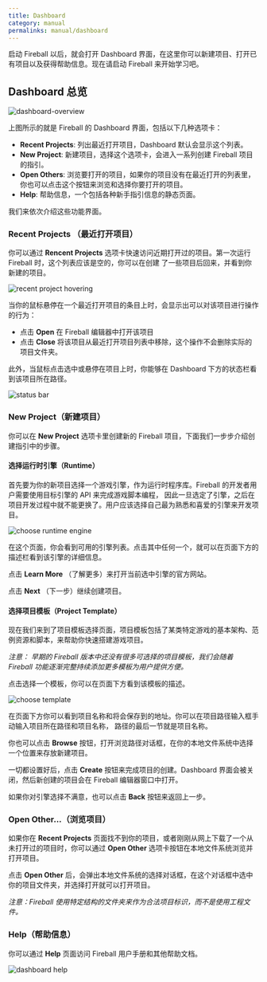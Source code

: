 ```yaml
---
title: Dashboard
category: manual
permalinks: manual/dashboard
---
```


启动 Fireball 以后，就会打开 Dashboard 界面，在这里你可以新建项目、打开已有项目以及获得帮助信息。现在请启动 Fireball 来开始学习吧。

## Dashboard 总览

![dashboard-overview](https://cloud.githubusercontent.com/assets/344547/8473028/d0fc7a50-20d8-11e5-8737-dd2fca288d9f.png)

上图所示的就是 Fireball 的 Dashboard 界面，包括以下几种选项卡：

- **Recent Projects**: 列出最近打开项目，Dashboard 默认会显示这个列表。
- **New Project**: 新建项目，选择这个选项卡，会进入一系列创建 Fireball 项目的指引。
- **Open Others**: 浏览要打开的项目，如果你的项目没有在最近打开的列表里，你也可以点击这个按钮来浏览和选择你要打开的项目。
- **Help**: 帮助信息，一个包括各种新手指引信息的静态页面。

我们来依次介绍这些功能界面。

### Recent Projects （最近打开项目）

你可以通过 **Rencent Projects** 选项卡快速访问近期打开过的项目。第一次运行 Fireball 时，这个列表应该是空的，你可以在创建
了一些项目后回来，并看到你新建的项目。

![recent project hovering](https://cloud.githubusercontent.com/assets/344547/8473491/97fc0438-20dc-11e5-9b07-18f6963d5945.png)

当你的鼠标悬停在一个最近打开项目的条目上时，会显示出可以对该项目进行操作的行为：

- 点击 **Open** 在 Fireball 编辑器中打开该项目
- 点击 **Close** 将该项目从最近打开项目列表中移除，这个操作不会删除实际的项目文件夹。

此外，当鼠标点击选中或悬停在项目上时，你能够在 Dashboard 下方的状态栏看到该项目所在路径。

![status bar](https://cloud.githubusercontent.com/assets/344547/8473565/3892ba7c-20dd-11e5-954e-5bd7aac44575.png)

### New Project（新建项目）

你可以在 **New Project** 选项卡里创建新的 Fireball 项目，下面我们一步步介绍创建指引中的步骤。

#### 选择运行时引擎（Runtime）

首先要为你的新项目选择一个游戏引擎，作为运行时程序库。Fireball 的开发者用户需要使用目标引擎的 API 来完成游戏脚本编程，
因此一旦选定了引擎，之后在项目开发过程中就不能更换了。用户应该选择自己最为熟悉和喜爱的引擎来开发项目。

![choose runtime engine](https://cloud.githubusercontent.com/assets/344547/8473934/9ba21e6c-20df-11e5-8057-09cbfb38aebc.png)

在这个页面，你会看到可用的引擎列表。点击其中任何一个，就可以在页面下方的描述栏看到该引擎的详细信息。

点击 **Learn More** （了解更多）来打开当前选中引擎的官方网站。

点击 **Next** （下一步）继续创建项目。

#### 选择项目模板（Project Template）

现在我们来到了项目模板选择页面，项目模板包括了某类特定游戏的基本架构、范例资源和脚本，来帮助你快速搭建游戏项目。

*注意： 早期的 Fireball 版本中还没有很多可选择的项目模板，我们会随着 Fireball 功能逐渐完整持续添加更多模板为用户提供方便。*

点击选择一个模板，你可以在页面下方看到该模板的描述。

![choose template](https://cloud.githubusercontent.com/assets/344547/8474608/de419eb0-20e3-11e5-8b10-f55ba37806ef.png)

在页面下方你可以看到项目名称和将会保存到的地址。你可以在项目路径输入框手动输入项目所在路径和项目名称，
路径的最后一节就是项目名称。

你也可以点击 **Browse** 按钮，打开浏览路径对话框，在你的本地文件系统中选择一个位置来存放新建项目。

一切都设置好后，点击 **Create** 按钮来完成项目的创建。Dashboard 界面会被关闭，然后新创建的项目会在 Fireball 编辑器窗口中打开。

如果你对引擎选择不满意，也可以点击 **Back** 按钮来返回上一步。

### Open Other...（浏览项目）

如果你在 **Recent Projects** 页面找不到你的项目，或者刚刚从网上下载了一个从未打开过的项目时，你可以通过 **Open Other**
选项卡按钮在本地文件系统浏览并打开项目。

点击 **Open Other** 后，会弹出本地文件系统的选择对话框，在这个对话框中选中你的项目文件夹，并选择打开就可以打开项目。

*注意：Fireball 使用特定结构的文件夹来作为合法项目标识，而不是使用工程文件。*

### Help（帮助信息）

你可以通过 **Help** 页面访问 Fireball 用户手册和其他帮助文档。

![dashboard help](https://cloud.githubusercontent.com/assets/344547/8475754/e5ea1ee0-20ec-11e5-9cbe-ab8ee3540de5.png)
